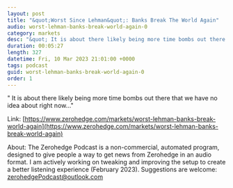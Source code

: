 ```yaml
---
layout: post
title: "&quot;Worst Since Lehman&quot;: Banks Break The World Again"
audio: worst-lehman-banks-break-world-again-0
category: markets
desc: "&quot; It is about there likely being more time bombs out there that we have no idea about right now...&quot;"
duration: 00:05:27
length: 327
datetime: Fri, 10 Mar 2023 21:01:00 +0000
tags: podcast
guid: worst-lehman-banks-break-world-again-0
order: 1
---
```

&quot; It is about there likely being more time bombs out there that we have no idea about right now...&quot;

Link: [https://www.zerohedge.com/markets/worst-lehman-banks-break-world-again](https://www.zerohedge.com/markets/worst-lehman-banks-break-world-again)

About: The Zerohedge Podcast is a non-commercial, automated program, designed to give people a way to get news from Zerohedge in an audio format.  I am actively working on tweaking and improving the setup to create a better listening experience (February 2023).  Suggestions are welcome: [zerohedgePodcast@outlook.com](mailto:zerohedgePodcast@outlook.com)
